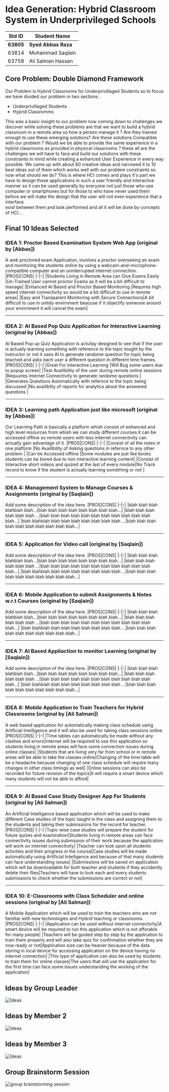 # Idea Generation: Hybrid Classroom System in Underprivileged Schools

|Std ID|Student Name|
|:-----:|---------------------|
|**63805**|**Syed Abbas Raza**|
|63814|Muhammad Saqlain|
|63758|Ali Salman Hassan|


## Core Problem: Double Diamond Framework

Our Problem is Hybrid Classrooms for Underprivillaged Students so to focus we have divided our problem in two sections :
   * Underprivillaged Students
   * Hyprid Classromms
   
 This was a basic insight to our problem now coming down to challenges we discover while solving these problems are that we want to build a hybrid classroom in a remote area
 so how a person manage it ? Are they trained enough to use these emerging solutions? Are these solutions Compatible with our problem ? Would we be able to provide the same 
 experience in a hybrid classrooms as provided in physical classrooms ? these all are the challenges we will have to face and build our solutions with these constraints in mind
 while creating a enhanced User Experience in every way possible.
 We came up with about 60 creative ideas and narrowed it to 10 best ideas out of them which works well with our problem constraints so now what should we do?
 This is where HCI comes and plays it's part we have to design these applications in such a user friendly and interactive manner so it can be used generally by everyone not
 just those who use computer or smartphones but for those to who have never used them before we will make the design that the user will not even experience that a interface    
 exist between them and task performed and all it will be done by concepts of HCI... 

## Final 10 Ideas Selected

### IDEA 1: Proctor Based Examination System Web App (original by [Abbas])
A web proctored exam Application, involves a proctor overseeing an exam and monitoring the students online by using a webcam-and-microphone-compatible computer and an uninterrupted internet connection.
|PROS|CONS|
|-|-|
|Students Living in Remote Area can Give Exams Easily |Un-Trained User cannot proctor Exams as it will be a bit difficult to manage|
|Enhanced AI Based and Proctor Based Monitoring |Requires high speed internet connectivity so would be a bit difficult to use in remote areas|
|Easy and Transparent Monitoring with Secure Connections|A bit difficult to use in untidy envirnment beacuse if it objectify someone around your envirnment it will cancel the exam|

---
### IDEA 2: AI Based Pop Quiz Application for Interactive Learning (original by [Abbas])
AI Based Pop up Quiz Application is actullay designed to see that if the user is actually learning something with reference to the topic tought by the instructor or not it uses 
AI to generate randome question for topic being teached and asks each user a different question in different time frames.
|PROS|CONS|
|-|-|
|Great For interactive Learning |Will Bug some users due to popup screen|
|Test Availibiltiy of the user during remote online sessions |Requuires internet Connectivity to generate randome questions |
|Generates Questions Automatically with refernce to the topic being discussed |No availiblity of reports for analytics about the answered questions |

---
### IDEA 3: Learning path Application just like microsoft (original by [Abbas])
Our Learning Path is basically a platform whish consist of enhanced and high level resources from whish we can study different courses it can be accessed offline so remote users with less internet connectivity can actually gain advantage of it.
|PROS|CONS|
|-|-|
|Consist of all the notes in one platform |No Availibility of Asking questions in refernce to any other problem |
|Can be Accessed offline |Some modules are just like books students can be bored due to non interactive learning content|
|Consist of Interactive short videos and quized at the last of every module|No Track record to know if the student is actually learning something or not |

---
### IDEA 4: Management System to Manage Courses & Assignments (original by [Saqlain])
Add some description of the idea here. 
|PROS|CONS|
|-|-|
|blah blah blah blahblah blah...|blah blah blah blah blah blah blah blah...|
|blah blah blah blah blah blah ...|blah blah blah blah blah blah blah blah blah blah blah blah...|
|blah blahblah blah blah blah blah blah blah blah ...|blah blah blah blah blah blah blah blah blah blah...|

---
### IDEA 5: Application for Video call (original by [Saqlain])
Add some description of the idea here. 
|PROS|CONS|
|-|-|
|blah blah blah blahblah blah...|blah blah blah blah blah blah blah blah...|
|blah blah blah blah blah blah ...|blah blah blah blah blah blah blah blah blah blah blah blah...|
|blah blahblah blah blah blah blah blah blah blah ...|blah blah blah blah blah blah blah blah blah blah...|

---
### IDEA 6: Mobile Application to submit Assignments & Notes w.r.t Courses (original by [Saqlain])
Add some description of the idea here. 
|PROS|CONS|
|-|-|
|blah blah blah blahblah blah...|blah blah blah blah blah blah blah blah...|
|blah blah blah blah blah blah ...|blah blah blah blah blah blah blah blah blah blah blah blah...|
|blah blahblah blah blah blah blah blah blah blah ...|blah blah blah blah blah blah blah blah blah blah...|

---
### IDEA 7: AI Based Appliaction to monitor Learning (original by [Saqlain])
Add some description of the idea here. 
|PROS|CONS|
|-|-|
|blah blah blah blahblah blah...|blah blah blah blah blah blah blah blah...|
|blah blah blah blah blah blah ...|blah blah blah blah blah blah blah blah blah blah blah blah...|
|blah blahblah blah blah blah blah blah blah blah ...|blah blah blah blah blah blah blah blah blah blah...|

---
### IDEA 8: Mobile Application to Train Teachers for Hybrid Classrooms (original by [Ali Salman])
A web based application for automatically making class schedule using Artificial Intelligence and it will also be used for taking class sessions online.
|PROS|CONS|
|-|-|
|Time tables can automatically be made without any clashes and errors|Internet will be required to use this application so students living in remote areas will face some connection issues during online classes|
|Students that are living very far from school or in remote areas will be able to take the classes online|Changing of the time table will be a headache because changing of one class schedule will require many changes in other class timings as well|
|Online sessions can also be recorded for future revision of the topics|It will require a smart device which many students will not be able to afford|

---
### IDEA 9: AI Based Case Study Designer App For Students (original by [Ali Salman])
An Artificial Intelligence based application which will be used to make different Case studies of the topic taught in the class and assigning them to the students and taking their submissions for the record for teacher. 
|PROS|CONS|
|-|-|
|Topic wise case studies will prepare the student for future quizes and examination|Students living in remote areas can face connectivity issues during submission of their work because the application will work on internet connectivity|
|Teacher can look upon all students activities and their progress in the course|Case studies will be made automatically using Artificial Intelligence and because of that many students can face understanding issues|
|Submissions will be saved on application which will be downloadable for both teacher and students if they accidently delete their files|Teachers will have to look each and every students submissions to check whether the submissions are correct or not|

---
### IDEA 10: E-Classrooms with Class Scheduler and online sessions (original by [Ali Salman])
A Mobile Application which will be used to train the teachers who are not familiar with new technologies and Hybrid teaching or classrooms.
|PROS|CONS|
|-|-|
|Application can be used without internet connectivity|A smart device will be required to run this application which is not afforable for many people|
|Teachers will be guided step by step by the application to train them properly and will also take quiz for confirmation whether they are now ready or not|Application size can be heavier because of the data storing in local device for accessing application on the device having no internet connection|
|This type of application can also be used by students to train them for online classes|The users that will use the application for the first time can face some issues understanding the working of the application|



## Ideas by Group Leader

![Ideas](https://user-images.githubusercontent.com/61627416/147766086-6a8d71ca-848f-4367-a65e-b189f02d6fcd.jpg "Ideas By Abbas")

## Ideas by Member 2

![Ideas](https://user-images.githubusercontent.com/61619701/146824321-4ccf2efe-f296-477d-a38a-e1cf86eafb7a.jpeg "Ideas By Saqlain")

## Ideas by Member 3

![Ideas](https://user-images.githubusercontent.com/61631420/146558789-c2d19d2d-0b0d-473c-bf70-a642e83f3c17.jpeg "Ideas By Ali Salman")



## Group Brainstorm Session 
![group brainstorming session](https://user-images.githubusercontent.com/61627416/147772355-ec220791-9301-4c48-a9ee-0444d3d62548.jpg "Group Branin Storming")

   
